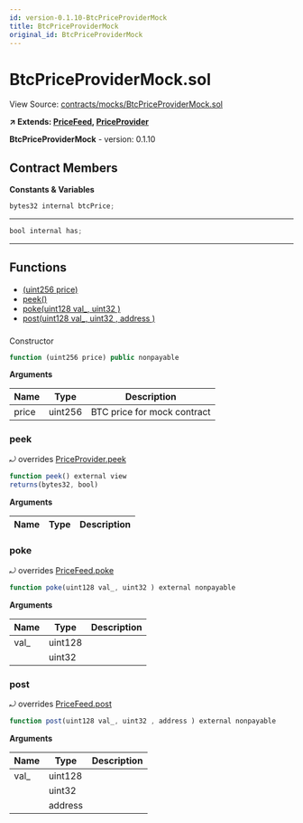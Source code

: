 ```yaml
---
id: version-0.1.10-BtcPriceProviderMock
title: BtcPriceProviderMock
original_id: BtcPriceProviderMock
---
```


# BtcPriceProviderMock.sol

View Source: [contracts/mocks/BtcPriceProviderMock.sol](../../contracts/mocks/BtcPriceProviderMock.sol)

**↗ Extends: [PriceFeed](PriceFeed.md), [PriceProvider](PriceProvider.md)**

**BtcPriceProviderMock** - version: 0.1.10

## Contract Members
**Constants & Variables**

```js
bytes32 internal btcPrice;
```
---

```js
bool internal has;
```
---

## Functions

- [(uint256 price)](#)
- [peek()](#peek)
- [poke(uint128 val_, uint32 )](#poke)
- [post(uint128 val_, uint32 , address )](#post)

### 

Constructor

```js
function (uint256 price) public nonpayable
```

**Arguments**

| Name        | Type           | Description  |
| ------------- |------------- | -----|
| price | uint256 | BTC price for mock contract | 

### peek

⤾ overrides [PriceProvider.peek](PriceProvider.md#peek)

```js
function peek() external view
returns(bytes32, bool)
```

**Arguments**

| Name        | Type           | Description  |
| ------------- |------------- | -----|

### poke

⤾ overrides [PriceFeed.poke](PriceFeed.md#poke)

```js
function poke(uint128 val_, uint32 ) external nonpayable
```

**Arguments**

| Name        | Type           | Description  |
| ------------- |------------- | -----|
| val_ | uint128 |  | 
|  | uint32 |  | 

### post

⤾ overrides [PriceFeed.post](PriceFeed.md#post)

```js
function post(uint128 val_, uint32 , address ) external nonpayable
```

**Arguments**

| Name        | Type           | Description  |
| ------------- |------------- | -----|
| val_ | uint128 |  | 
|  | uint32 |  | 
|  | address |  | 

